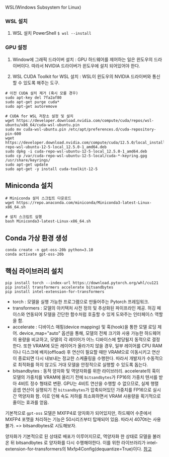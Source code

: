 
WSL(Windows Subsystem for Linux) 

### WSL 설치
1. WSL 설치
	PowerShell
	`$ wsl --install`


### GPU 설정
1. Window에 그래픽 드라이버 설치 : GPU 하드웨어를 제어하는 일은 윈도우의 드라이버이다. 따라서 NVIDIA 드라이버가 윈도우에 설치 되어있어야 한다.

2. WSL CUDA Toolkit for WSL 설치 : WSL이 윈도우의 NVIDIA 드라이버와 통신할 수 있도록 해주는 도구.
```
# 이전 CUDA 설치 제거 (혹시 모를 경우)
sudo apt-key del 7fa2af80
sudo apt-get purge cuda*
sudo apt-get autoremove

# CUDA for WSL 저장소 설정 및 설치
wget https://developer.download.nvidia.com/compute/cuda/repos/wsl-ubuntu/x86_64/cuda-wsl-ubuntu.pin
sudo mv cuda-wsl-ubuntu.pin /etc/apt/preferences.d/cuda-repository-pin-600
wget https://developer.download.nvidia.com/compute/cuda/12.5.0/local_installers/cuda-repo-wsl-ubuntu-12-5-local_12.5.0-1_amd64.deb
sudo dpkg -i cuda-repo-wsl-ubuntu-12-5-local_12.5.0-1_amd64.deb
sudo cp /var/cuda-repo-wsl-ubuntu-12-5-local/cuda-*-keyring.gpg /usr/share/keyrings/
sudo apt-get update
sudo apt-get -y install cuda-toolkit-12-5
```

## Miniconda 설치
```
# Miniconda 설치 스크립트 다운로드
wget https://repo.anaconda.com/miniconda/Miniconda3-latest-Linux-x86_64.sh

# 설치 스크립트 실행
bash Miniconda3-latest-Linux-x86_64.sh
```

## Conda 가상 환경 생성
```
conda create -n gpt-oss-20b python=3.10
conda activate gpt-oss-20b
```

## 핵심 라이브러리 설치
```
pip install torch --index-url https://download.pytorch.org/whl/cu121
pip install transformers accelerate bitsandbytes
pip install intel-extension-for-transformers
```
- torch : 모델을 실행 가능한 프로그램으로 만들어주는 Pytorch 프레임워크.
- transformers : 모델의 아키텍처 사전 정의 및 추상화된 파이프라인 제공. 허깅 페이스와 연동되어 모델을 간단한 함수처럼 호출할 수 있게 도와주는 인터페이스 역할을 함.
- accelerate : 디바이스 매핑(device mapping) 및 훅(hook)을 통한 모델 로딩 제어. device_map="auto" 옵션을 통해, 모델의 전체 크기와 사용 가능한 하드웨어의 용량을 비교하고, 모델의 각 레이어가 어느 디바이스에 할당될지 동적으로 결정한다. 또한 VRAM에 모든 레이어가 올라가지 않을 경우, 일부 레이어를 CPU RAM이나 디스크에 배치(offload) 후 연산이 필요할 때만 VRAM으로 이동시키고 연산이 종료되면 다시 내보내는 정교한 스케쥴링을 수행한다. 따라서 개발자가 수동적으로 최적화를 하지 않고도 거대 모델을 안정적으로 실행할 수 있도록 돕는다.
- bitsandbytes : 동적 양자화 및 역양자화를 위한 라이브러리. 
  accelerate의 훅이 모델의 가중치를 VRAM에 올리기 전에 `bitsandbytes`가 FP16의 가중치 텐서를 받아 4비트 정수 형태로 변환. 
  GPU는 4비트 연산을 수행할 수 없으므로, 실제 행렬 곱셉 연산이 실행되기 전 `bitsandbytes`가 압축되어있던 가중치를 FP16으로 실시간 역양자화 함. 
  이로 인해 속도 저하를 최소화하면서 VRAM 사용량을 획기적으로 줄이는 효과를 얻음.

기본적으로 `gpt-oss` 모델은 MXFP4로 양자화가 되어있지만, 하드웨어 수준에서 MXFP4 포맷을 처리하는 기능은 50시리즈부터 탑재되어 있음. 
따라서 4070ti는 사용 불가. => bitsandbytes로 시도해보자.

양자화가 기본적으로 된 상태로 배포가 이루어지므로, 역양자화 한 상태로 모델을 불러온 뒤 bitsandbytes 로 양자화를 다시 수행해야한다.
이를 위한 라이브러리가 intel-extension-for-transformers의 Mxfp4Config(dequantize=True)이다.
[참고](https://github.com/huggingface/transformers/issues/39939#issuecomment-3164387479)
